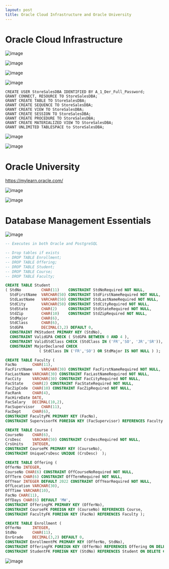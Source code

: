 ```yaml
---
layout: post
title: Oracle Cloud Infrastructure and Oracle University
---
```


# Oracle Cloud Infrastructure

![image](https://github.com/jordanbell2357/jordanbell2357.github.io/assets/47544607/2ef6b4a0-69b1-40d0-b34f-31d08c12ce22)

![image](https://github.com/jordanbell2357/jordanbell2357.github.io/assets/47544607/be47c495-d821-400a-82c3-1b447bd7a31f)

![image](https://github.com/jordanbell2357/jordanbell2357.github.io/assets/47544607/969d21d2-e7c8-4327-b871-5ab4b36f372d)

![image](https://github.com/jordanbell2357/jordanbell2357.github.io/assets/47544607/dae9c9ca-1e0b-4fa2-a38d-35647f323d2d)

```
CREATE USER StoreSalesDBA IDENTIFIED BY A_1_Der_Full_Password;
GRANT CONNECT, RESOURCE TO StoreSalesDBA;
GRANT CREATE TABLE TO StoreSalesDBA;
GRANT CREATE SEQUENCE TO StoreSalesDBA;
GRANT CREATE VIEW TO StoreSalesDBA;
GRANT CREATE SESSION TO StoreSalesDBA;
GRANT CREATE PROCEDURE TO StoreSalesDBA;
GRANT CREATE MATERIALIZED VIEW TO StoreSalesDBA;
GRANT UNLIMITED TABLESPACE to StoreSalesDBA;
```

![image](https://github.com/jordanbell2357/jordanbell2357.github.io/assets/47544607/dd13715f-49f6-4056-8fdf-05e4998db482)

![image](https://github.com/jordanbell2357/jordanbell2357.github.io/assets/47544607/7bb0b10b-eaad-402b-9439-5eb8917636ab)

# Oracle University

<https://mylearn.oracle.com/>

![image](https://github.com/jordanbell2357/jordanbell2357.github.io/assets/47544607/e592e8ea-4d3e-49ac-aa54-50a24bf6f285)

![image](https://github.com/jordanbell2357/jordanbell2357.github.io/assets/47544607/cb5cd5dd-0459-4519-b094-6e08068d17af)

# Database Management Essentials

![image](https://github.com/jordanbell2357/jordanbell2357.github.io/assets/47544607/6d156681-8569-4798-9d58-0e793e2181d9)

```sql
-- Executes in both Oracle and PostgreSQL

-- Drop tables if exists
-- DROP TABLE Enrollment;
-- DROP TABLE Offering;
-- DROP TABLE Student;
-- DROP TABLE Course;
-- DROP TABLE Faculty;

CREATE TABLE Student
( StdNo 	    CHAR(11)    CONSTRAINT StdNoRequired NOT NULL,
  StdFirstName  VARCHAR(50) CONSTRAINT StdFirstNameRequired NOT NULL,
  StdLastName   VARCHAR(50) CONSTRAINT StdLastNameRequired NOT NULL,
  StdCity	    VARCHAR(50) CONSTRAINT StdCityRequired NOT NULL,
  StdState	    CHAR(2)	    CONSTRAINT StdStateRequired NOT NULL,
  StdZip	    CHAR(10)    CONSTRAINT StdZipRequired NOT NULL,
  StdMajor	    CHAR(6),
  StdClass	    CHAR(6),
  StdGPA	    DECIMAL(3,2) DEFAULT 0,	
  CONSTRAINT PKStudent PRIMARY KEY (StdNo),	
  CONSTRAINT ValidGPA CHECK ( StdGPA BETWEEN 0 AND 4 ),
  CONSTRAINT ValidStdClass CHECK (StdClass IN ('FR','SO', 'JR','SR')),
  CONSTRAINT MajorDeclared CHECK 
               ( StdClass IN ('FR','SO') OR StdMajor IS NOT NULL ) );

CREATE TABLE Faculty (
FacNo		CHAR(11),
FacFirstName	VARCHAR(30) CONSTRAINT FacFirstNameRequired NOT NULL,
FacLastName	VARCHAR(30) CONSTRAINT FacLastNameRequired NOT NULL,
FacCity		VARCHAR(30) CONSTRAINT FacCityRequired NOT NULL,
FacState	CHAR(2) CONSTRAINT FacStateRequired NOT NULL,
FacZipCode	CHAR(10) CONSTRAINT FacZipRequired NOT NULL,
FacRank		CHAR(4),
FacHireDate	DATE,
FacSalary	DECIMAL(10,2),
FacSupervisor	CHAR(11),
FacDept		CHAR(6),
CONSTRAINT FacultyPK PRIMARY KEY (FacNo), 
CONSTRAINT SupervisorFK FOREIGN KEY (FacSupervisor) REFERENCES Faculty );

CREATE TABLE Course (
CourseNo	CHAR(6),
CrsDesc		VARCHAR(50) CONSTRAINT CrsDescRequired NOT NULL,
CrsUnits	INTEGER,
CONSTRAINT CoursePK PRIMARY KEY (CourseNo), 
CONSTRAINT UniqueCrsDesc UNIQUE (CrsDesc)  );

CREATE TABLE Offering (
OfferNo INTEGER,
CourseNo CHAR(6) CONSTRAINT OffCourseNoRequired NOT NULL,
OffTerm CHAR(6) CONSTRAINT OffTermRequired NOT NULL,
OffYear INTEGER DEFAULT 2022 CONSTRAINT OffYearRequired NOT NULL,
OffLocation VARCHAR(30),
OffTime VARCHAR(10),
FacNo CHAR(11),
OffDays CHAR(6) DEFAULT 'MW',
CONSTRAINT OfferingPK PRIMARY KEY (OfferNo),
CONSTRAINT CourseFK FOREIGN KEY (CourseNo) REFERENCES Course,
CONSTRAINT FacultyFK FOREIGN KEY (FacNo) REFERENCES Faculty );

CREATE TABLE Enrollment (
OfferNo		INTEGER,
StdNo		CHAR(11),
EnrGrade	DECIMAL(3,2) DEFAULT 0,
CONSTRAINT EnrollmentPK PRIMARY KEY (OfferNo, StdNo),
CONSTRAINT OfferingFK FOREIGN KEY (OfferNo) REFERENCES Offering ON DELETE CASCADE,
CONSTRAINT StudentFK FOREIGN KEY (StdNo) REFERENCES Student ON DELETE CASCADE );
```

![image](https://github.com/jordanbell2357/jordanbell2357.github.io/assets/47544607/d0db8b77-d9b4-4250-822d-b9667f67c26e)



